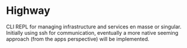 # Highway
CLI REPL for managing infrastructure and services en masse or singular. Initially using ssh for communication, eventually a more native seeming approach (from the apps perspective) will be implemented.
